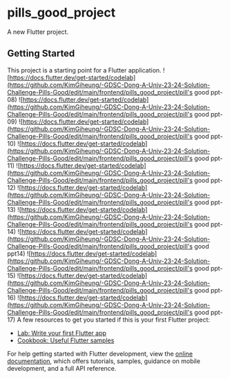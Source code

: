 # pills_good_project

A new Flutter project.

## Getting Started

This project is a starting point for a Flutter application.
![https://docs.flutter.dev/get-started/codelab](https://github.com/KimGiheung/-GDSC-Dong-A-Univ-23-24-Solution-Challenge-Pills-Good/edit/main/frontend/pills_good_project/pill's good ppt-08)
![https://docs.flutter.dev/get-started/codelab](https://github.com/KimGiheung/-GDSC-Dong-A-Univ-23-24-Solution-Challenge-Pills-Good/edit/main/frontend/pills_good_project/pill's good ppt-09)
![https://docs.flutter.dev/get-started/codelab](https://github.com/KimGiheung/-GDSC-Dong-A-Univ-23-24-Solution-Challenge-Pills-Good/edit/main/frontend/pills_good_project/pill's good ppt-10)
![https://docs.flutter.dev/get-started/codelab](https://github.com/KimGiheung/-GDSC-Dong-A-Univ-23-24-Solution-Challenge-Pills-Good/edit/main/frontend/pills_good_project/pill's good ppt-11)
![https://docs.flutter.dev/get-started/codelab](https://github.com/KimGiheung/-GDSC-Dong-A-Univ-23-24-Solution-Challenge-Pills-Good/edit/main/frontend/pills_good_project/pill's good ppt-12)
![https://docs.flutter.dev/get-started/codelab](https://github.com/KimGiheung/-GDSC-Dong-A-Univ-23-24-Solution-Challenge-Pills-Good/edit/main/frontend/pills_good_project/pill's good ppt-13)
![https://docs.flutter.dev/get-started/codelab](https://github.com/KimGiheung/-GDSC-Dong-A-Univ-23-24-Solution-Challenge-Pills-Good/edit/main/frontend/pills_good_project/pill's good ppt-14)
![https://docs.flutter.dev/get-started/codelab](https://github.com/KimGiheung/-GDSC-Dong-A-Univ-23-24-Solution-Challenge-Pills-Good/edit/main/frontend/pills_good_project/pill's good ppt14)
![https://docs.flutter.dev/get-started/codelab](https://github.com/KimGiheung/-GDSC-Dong-A-Univ-23-24-Solution-Challenge-Pills-Good/edit/main/frontend/pills_good_project/pill's good ppt-15)
![https://docs.flutter.dev/get-started/codelab](https://github.com/KimGiheung/-GDSC-Dong-A-Univ-23-24-Solution-Challenge-Pills-Good/edit/main/frontend/pills_good_project/pill's good ppt-16)
![https://docs.flutter.dev/get-started/codelab](https://github.com/KimGiheung/-GDSC-Dong-A-Univ-23-24-Solution-Challenge-Pills-Good/edit/main/frontend/pills_good_project/pill's good ppt-17)
A few resources to get you started if this is your first Flutter project:

- [Lab: Write your first Flutter app](https://docs.flutter.dev/get-started/codelab)
- [Cookbook: Useful Flutter samples](https://docs.flutter.dev/cookbook)

For help getting started with Flutter development, view the
[online documentation](https://docs.flutter.dev/), which offers tutorials,
samples, guidance on mobile development, and a full API reference.
